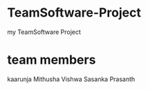 # TeamSoftware-Project
my TeamSoftware Project

team members
============
kaarunja
Mithusha
Vishwa Sasanka
Prasanth

